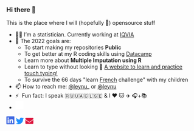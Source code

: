 ### Hi there 👋

This is the place where I will (hopefully :rofl:) opensource stuff 

- 👩‍💻 I’m a statistician. Currently working at [IQVIA](https://www.iqvia.com/)
- 🌱 The 2022 goals are:
  - To start making my repositories **Public**
  - To get better at my R coding skills using [Datacamp](https://www.datacamp.com/) 
  - Learn more about **Multiple Imputation using R**
  - Learn to type without looking 🙈 [A website to learn and practice touch typing!](https://www.keybr.com/) 
  - To survive the 66 days "learn [French](https://www.duolingo.com/course/fr/en/Learn-French) challenge" with my children 
- 📫 How to reach me: [@leynu_](https://twitter.com/leynu_) or [@leynu](https://www.linkedin.com/in/leynu/)
- ⚡ &nbsp;Fun fact: I speak 🇷🇺🇺🇦🇨🇱🇸🇪 & I :heart: 🐱 ✈️ 🎧+📚 
- <a href="https://github.com/leynu"><img src="https://github.com/leynu/Feb22_myfun/blob/master/fig/github.png?raw=true" alt="Leyla Nunez | Twitter" width="21px"/></a> 

<a href="https://www.linkedin.com/in/leynu/"><img src="https://github.com/leynu/Feb22_myfun/blob/master/fig/linkedin.png?raw=true" alt="Leyla Nunez | Twitter" width="21px"/></a>
<a href="https://twitter.com/leynu_"><img src="https://github.com/leynu/Feb22_myfun/blob/master/fig/twitter.png?raw=true" alt="Leyla Nunez | Twitter" width="21px"/></a>
<a href="mailto:leynu0210@gmail.com"><img src="https://github.com/leynu/Feb22_myfun/blob/master/fig/envelope.png?raw=true" alt="Leyla Nunez | Twitter" width="21px"/></a>

<!--
**leynu/leynu** is a ✨ _special_ ✨ repository because its `README.md` (this file) appears on your GitHub profile.

Here are some ideas to get you started:

- 🔭 I’m currently working on ...
- 🌱 I’m currently learning ...
- 👯 I’m looking to collaborate on ...
- 🤔 I’m looking for help with ...
- 💬 Ask me about ..
- 📫 How to reach me: ...
- 😄 Pronouns: ...
- ⚡ Fun fact: ...
-->
